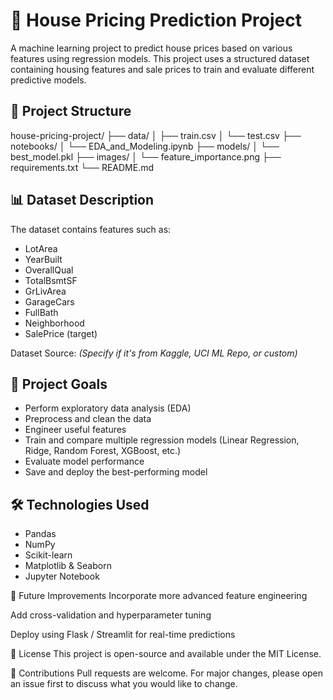 # 🏡 House Pricing Prediction Project

A machine learning project to predict house prices based on various features using regression models. This project uses a structured dataset containing housing features and sale prices to train and evaluate different predictive models.

## 📂 Project Structure

house-pricing-project/
├── data/
│ ├── train.csv
│ └── test.csv
├── notebooks/
│ └── EDA_and_Modeling.ipynb
├── models/
│ └── best_model.pkl
├── images/
│ └── feature_importance.png
├── requirements.txt
└── README.md

## 📊 Dataset Description

The dataset contains features such as:

- LotArea
- YearBuilt
- OverallQual
- TotalBsmtSF
- GrLivArea
- GarageCars
- FullBath
- Neighborhood
- SalePrice (target)

Dataset Source: *(Specify if it's from Kaggle, UCI ML Repo, or custom)*

## 🧪 Project Goals

- Perform exploratory data analysis (EDA)
- Preprocess and clean the data
- Engineer useful features
- Train and compare multiple regression models (Linear Regression, Ridge, Random Forest, XGBoost, etc.)
- Evaluate model performance
- Save and deploy the best-performing model

## 🛠️ Technologies Used

- Pandas
- NumPy
- Scikit-learn
- Matplotlib & Seaborn
- Jupyter Notebook

📌 Future Improvements
Incorporate more advanced feature engineering

Add cross-validation and hyperparameter tuning

Deploy using Flask / Streamlit for real-time predictions

📄 License
This project is open-source and available under the MIT License.

🤝 Contributions
Pull requests are welcome. For major changes, please open an issue first to discuss what you would like to change.
